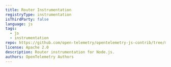 ```yaml
---
title: Router Instrumentation
registryType: instrumentation
isThirdParty: false
language: js
tags:
  - js
  - instrumentation
repo: https://github.com/open-telemetry/opentelemetry-js-contrib/tree/main/plugins/node/opentelemetry-instrumentation-router
license: Apache 2.0
description: Router instrumentation for Node.js.
authors: OpenTelemetry Authors
---
```

